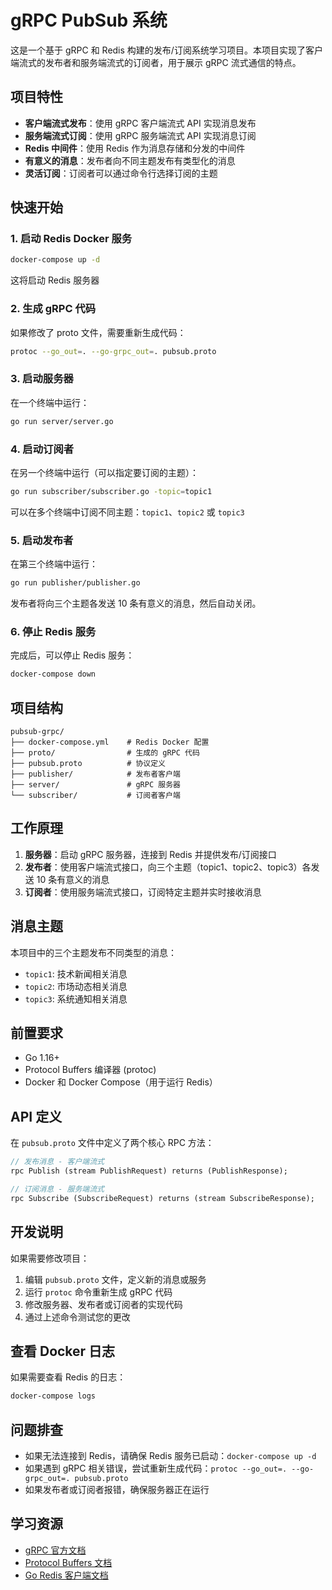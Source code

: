 # gRPC PubSub 系统

这是一个基于 gRPC 和 Redis 构建的发布/订阅系统学习项目。本项目实现了客户端流式的发布者和服务端流式的订阅者，用于展示 gRPC 流式通信的特点。

## 项目特性

- **客户端流式发布**：使用 gRPC 客户端流式 API 实现消息发布
- **服务端流式订阅**：使用 gRPC 服务端流式 API 实现消息订阅
- **Redis 中间件**：使用 Redis 作为消息存储和分发的中间件
- **有意义的消息**：发布者向不同主题发布有类型化的消息
- **灵活订阅**：订阅者可以通过命令行选择订阅的主题

## 快速开始

### 1. 启动 Redis Docker 服务

```bash
docker-compose up -d
```

这将启动 Redis 服务器

### 2. 生成 gRPC 代码

如果修改了 proto 文件，需要重新生成代码：

```bash
protoc --go_out=. --go-grpc_out=. pubsub.proto
```

### 3. 启动服务器

在一个终端中运行：

```bash
go run server/server.go
```

### 4. 启动订阅者

在另一个终端中运行（可以指定要订阅的主题）：

```bash
go run subscriber/subscriber.go -topic=topic1
```

可以在多个终端中订阅不同主题：`topic1`、`topic2` 或 `topic3`

### 5. 启动发布者

在第三个终端中运行：

```bash
go run publisher/publisher.go
```

发布者将向三个主题各发送 10 条有意义的消息，然后自动关闭。

### 6. 停止 Redis 服务

完成后，可以停止 Redis 服务：

```bash
docker-compose down
```

## 项目结构

```
pubsub-grpc/
├── docker-compose.yml    # Redis Docker 配置
├── proto/                # 生成的 gRPC 代码
├── pubsub.proto          # 协议定义
├── publisher/            # 发布者客户端
├── server/               # gRPC 服务器
└── subscriber/           # 订阅者客户端
```

## 工作原理

1. **服务器**：启动 gRPC 服务器，连接到 Redis 并提供发布/订阅接口
2. **发布者**：使用客户端流式接口，向三个主题（topic1、topic2、topic3）各发送 10 条有意义的消息
3. **订阅者**：使用服务端流式接口，订阅特定主题并实时接收消息

## 消息主题

本项目中的三个主题发布不同类型的消息：
- `topic1`: 技术新闻相关消息
- `topic2`: 市场动态相关消息
- `topic3`: 系统通知相关消息

## 前置要求

- Go 1.16+
- Protocol Buffers 编译器 (protoc)
- Docker 和 Docker Compose（用于运行 Redis）

## API 定义

在 `pubsub.proto` 文件中定义了两个核心 RPC 方法：

```proto
// 发布消息 - 客户端流式
rpc Publish (stream PublishRequest) returns (PublishResponse);

// 订阅消息 - 服务端流式
rpc Subscribe (SubscribeRequest) returns (stream SubscribeResponse);
```

## 开发说明

如果需要修改项目：

1. 编辑 `pubsub.proto` 文件，定义新的消息或服务
2. 运行 `protoc` 命令重新生成 gRPC 代码
3. 修改服务器、发布者或订阅者的实现代码
4. 通过上述命令测试您的更改

## 查看 Docker 日志

如果需要查看 Redis 的日志：

```bash
docker-compose logs
```

## 问题排查

- 如果无法连接到 Redis，请确保 Redis 服务已启动：`docker-compose up -d`
- 如果遇到 gRPC 相关错误，尝试重新生成代码：`protoc --go_out=. --go-grpc_out=. pubsub.proto`
- 如果发布者或订阅者报错，确保服务器正在运行

## 学习资源

- [gRPC 官方文档](https://grpc.io/docs/)
- [Protocol Buffers 文档](https://developers.google.com/protocol-buffers)
- [Go Redis 客户端文档](https://redis.uptrace.dev/guide/)
